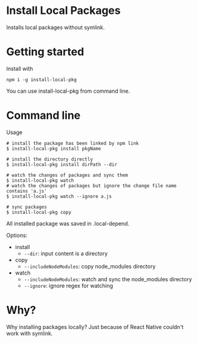 # Install Local Packages

Installs local packages without symlink.

# Getting started

Install with

```
npm i -g install-local-pkg
```

You can use install-local-pkg from command line.

# Command line

Usage

```
# install the package has been linked by npm link
$ install-local-pkg install pkgName

# install the directory directly
$ install-local-pkg install dirPath --dir

# watch the changes of packages and sync them
$ install-local-pkg watch
# watch the changes of packages but ignore the change file name contains 'a.js'
$ install-local-pkg watch --ignore a.js

# sync packages
$ install-local-pkg copy
```

All installed package was saved in .local-depend.

Options:
- install
    + ```--dir```: input content is a directory
- copy
    + ```--includeNodeModules```: copy node_modules directory
- watch
    + ```--includeNodeModules```: watch and sync the node_modules directory
    + ```--ignore```: ignore regex for watching

# Why?
Why installing packages locally? Just because of React Native couldn't work with symlink.
